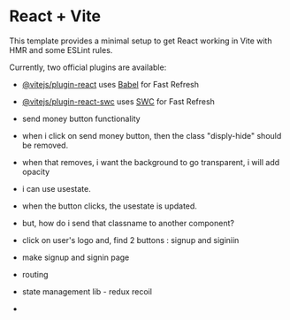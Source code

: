 # React + Vite

This template provides a minimal setup to get React working in Vite with HMR and some ESLint rules.

Currently, two official plugins are available:

- [@vitejs/plugin-react](https://github.com/vitejs/vite-plugin-react/blob/main/packages/plugin-react/README.md) uses [Babel](https://babeljs.io/) for Fast Refresh
- [@vitejs/plugin-react-swc](https://github.com/vitejs/vite-plugin-react-swc) uses [SWC](https://swc.rs/) for Fast Refresh



- send money button functionality
- when i click on send money button, then the class "disply-hide" should be removed. 
- when that removes, i want the background to go transparent, i will add opacity
- i can use usestate.
- when the button clicks, the usestate is updated. 
- but, how do i send that classname to another component?
- click on user's logo and, find 2 buttons : signup and siginiin
- make signup and signin page
- routing


- state management lib - redux recoil
- 